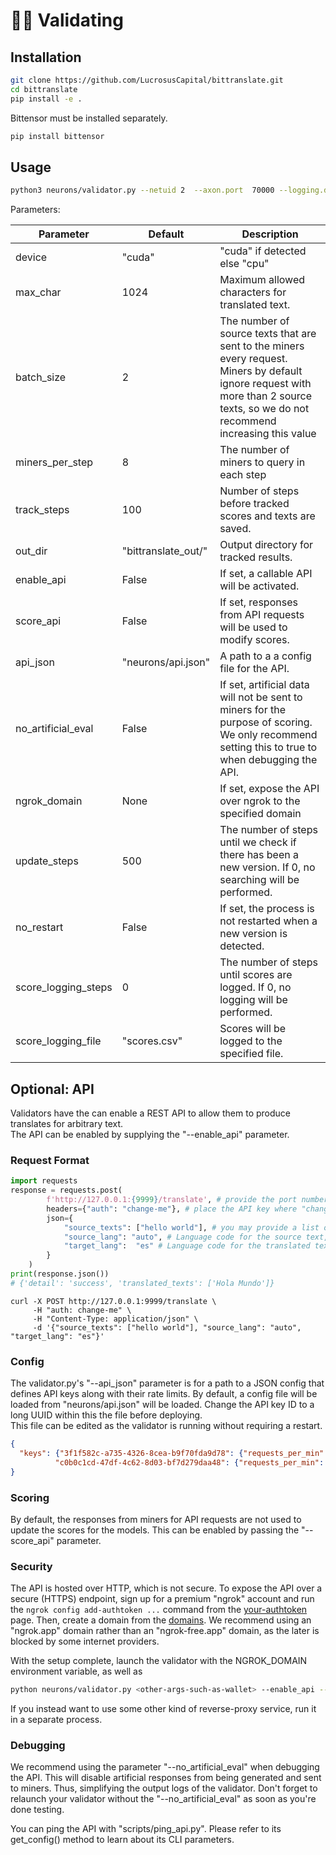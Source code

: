 # 🧑‍🏫 Validating

## Installation
```bash
git clone https://github.com/LucrosusCapital/bittranslate.git
cd bittranslate
pip install -e . 
```

Bittensor must be installed separately.  

```bash
pip install bittensor
```

## Usage
```bash
python3 neurons/validator.py --netuid 2  --axon.port  70000 --logging.debug
```
 Parameters: 

| Parameter          | Default             | Description                                                                                                                                                                          |
|--------------------|---------------------|--------------------------------------------------------------------------------------------------------------------------------------------------------------------------------------|
| device             | "cuda"              | "cuda" if detected else "cpu"                                                                                                                                                        |
| max_char           | 1024                | Maximum allowed characters for translated text.                                                                                                                                      |
| batch_size         | 2                   | The number of source texts that are sent to the miners every request. Miners by default ignore request with more than 2 source texts, so we do not recommend increasing this value   |
| miners_per_step    | 8                   | The number of miners to query in each step                                                                                                                                           |
| track_steps        | 100                 | Number of steps before tracked scores and texts are saved.                                                                                                                           |
| out_dir            | "bittranslate_out/" | Output directory for tracked results.                                                                                                                                                |
| enable_api         | False               | If set, a callable API will be activated.                                                                                                                                            |
| score_api          | False               | If set,  responses from API requests will be used to modify scores.                                                                                                                  |
| api_json           | "neurons/api.json"  | A path to a a config file for the API.                                                                                                                                               |
| no_artificial_eval | False               | If set, artificial data will not be sent to miners for the purpose of scoring. We only recommend setting this to true to when debugging the API.                                     |
| ngrok_domain       | None                | If set, expose the API over ngrok to the specified domain                                                                                                                            |
| update_steps       | 500                 | The number of steps until we check if there has been a new version. If 0, no searching will be performed.                                                                            |
| no_restart         | False               | If set, the process is not restarted when a new version is detected.  
| score_logging_steps | 0                  | The number of steps until scores are logged. If 0, no logging will be performed. |         
| score_logging_file  | "scores.csv"           | Scores will be logged to the specified file.     |                                                                             

## Optional: API
Validators have the can enable a REST API to allow them to produce translates for arbitrary text.  
The API can be enabled by supplying the "--enable_api" parameter. 

### Request Format
```python
import requests
response = requests.post(
        f'http://127.0.0.1:{9999}/translate', # provide the port number you supplied to  "--axon.port"
        headers={"auth": "change-me"}, # place the API key where "change-me" is. 
        json={
            "source_texts": ["hello world"], # you may provide a list of texts. Do not exceed 512 characters per source text or include more than 2 source texts. 
            "source_lang": "auto", # Language code for the source text, or auto for it to be classified automatically.  
            "target_lang":  "es" # Language code for the translated text. 
        }
    )
print(response.json()) 
# {'detail': 'success', 'translated_texts': ['Hola Mundo']}
```

```curl
curl -X POST http://127.0.0.1:9999/translate \
     -H "auth: change-me" \
     -H "Content-Type: application/json" \
     -d '{"source_texts": ["hello world"], "source_lang": "auto", "target_lang": "es"}'
```

### Config

The validator.py's "--api_json" parameter is for a path to a JSON config that defines API keys along with their rate limits. 
By default, a config file will be loaded from "neurons/api.json" will be loaded. Change the API key ID to a long UUID within this the file before deploying.  
This file can be edited as the validator is running without requiring a restart. 

```json
{
  "keys": {"3f1f582c-a735-4326-8cea-b9f70fda9d78": {"requests_per_min":  4},
          "c0b0c1cd-47df-4c62-8d03-bf7d279daa48": {"requests_per_min":  2}}
}
```
### Scoring 
By default, the responses from miners for API requests are not used to update the scores for the models. This can be enabled by passing the "--score_api" parameter.

### Security 
The API is hosted over HTTP, which is not secure.
To expose the API over a secure (HTTPS) endpoint,
sign up for a premium "ngrok" account and run the `ngrok config add-authtoken ...`
command from the [your-authtoken](https://dashboard.ngrok.com/get-started/your-authtoken) page.
Then, create a domain from the [domains](page).
We recommend using an "ngrok.app" domain rather than an "ngrok-free.app" domain,
as the later is blocked by some internet providers.

With the setup complete, launch the validator with the NGROK_DOMAIN environment variable, 
as well as 
```sh
python neurons/validator.py <other-args-such-as-wallet> --enable_api --ngrok_domain fluffy-blue.ngrok.app
```

If you instead want to use some other kind of reverse-proxy service, run it in a separate process.

### Debugging 
We recommend using the parameter "--no_artificial_eval" when debugging the API. 
This will disable artificial responses from being generated and sent to miners. 
Thus, simplifying the output logs of the validator. Don't forget to relaunch your validator without the "--no_artificial_eval" as soon as you're done testing. 

You can ping the API with "scripts/ping_api.py". Please refer to its get_config() method to learn about its CLI parameters.